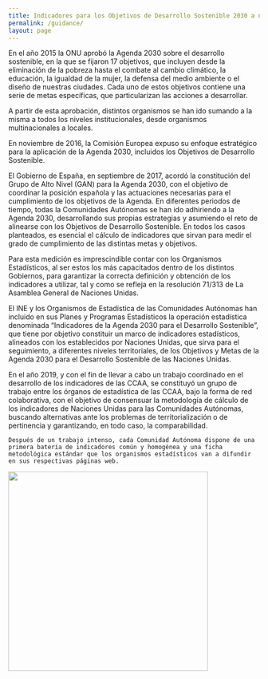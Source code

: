 ```yaml
---
title: Indicadores para los Objetivos de Desarrollo Sostenible 2030 a nivel de Comunidad Autónoma
permalink: /guidance/
layout: page
---
```

<p class="justified-text">
    En el año 2015 la ONU aprobó la Agenda 2030 sobre el desarrollo sostenible, en la que se fijaron 17 objetivos, que incluyen desde la eliminación de la pobreza hasta el combate al cambio climático, la educación, la igualdad de la mujer, la defensa del medio ambiente o el diseño de nuestras ciudades. Cada uno de estos objetivos contiene una serie de metas específicas, que particularizan las acciones a desarrollar.
</p>
<p class="justified-text">
    A partir de esta aprobación, distintos organismos se han ido sumando a la misma a todos los niveles institucionales, desde organismos multinacionales a locales.
</p>
<p class="justified-text">
    En noviembre de 2016, la Comisión Europea expuso su enfoque estratégico para la aplicación de la Agenda 2030, incluidos los Objetivos de Desarrollo Sostenible.
</p>
<p class="justified-text">
    El Gobierno de España, en septiembre de 2017, acordó la constitución del Grupo de Alto Nivel (GAN) para la Agenda 2030, con el objetivo de coordinar la posición española y las actuaciones necesarias para el cumplimiento de los objetivos de la Agenda.
    En diferentes periodos de tiempo, todas la Comunidades Autónomas se han ido adhiriendo a la Agenda 2030, desarrollando sus propias estrategias y asumiendo el reto de alinearse con los Objetivos de Desarrollo Sostenible.
    En todos los casos planteados, es esencial el cálculo de indicadores que sirvan para medir el grado de cumplimiento de las distintas metas y objetivos.
</p>
<p class="justified-text">
    Para esta medición es imprescindible contar con los Organismos Estadísticos, al ser estos los más capacitados dentro de los distintos Gobiernos, para garantizar la correcta definición y obtención de los indicadores a utilizar, tal y como se refleja en la resolución 71/313 de La Asamblea General de Naciones Unidas.
</p>
<p class="justified-text">
    El INE y los Organismos de Estadística de las Comunidades Autónomas han incluido en sus Planes y Programas Estadísticos la operación estadística denominada “Indicadores de la Agenda 2030 para el Desarrollo Sostenible”, que tiene por objetivo constituir un marco de indicadores estadísticos, alineados con los establecidos por Naciones Unidas, que sirva para el seguimiento, a diferentes niveles territoriales, de los Objetivos y Metas de la Agenda 2030 para el Desarrollo Sostenible de las Naciones Unidas.
</p>
<p class="justified-text">
    En el año 2019, y con el fin de llevar a cabo un trabajo coordinado en el desarrollo de los indicadores de las CCAA, se constituyó un grupo de trabajo entre los órganos de estadística de las CCAA, bajo la forma de red colaborativa, con el objetivo de consensuar la metodología de cálculo de los indicadores de Naciones Unidas para las Comunidades Autónomas, buscando alternativas ante los problemas de territorialización o de pertinencia y garantizando, en todo caso, la comparabilidad.

    Después de un trabajo intenso, cada Comunidad Autónoma dispone de una primera batería de indicadores común y homogénea y una ficha metodológica estándar que los organismos estadísticos van a difundir en sus respectivas páginas web.
</p>
<img class="center-image" src="{{ site.baseurl }}/assets/img/{{ page.header_text_image }}" width="400"/>